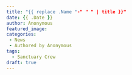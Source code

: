 ```yaml
---
title: "{{ replace .Name "-" " " | title }}"
date: {{ .Date }}
author: Anonymous
featured_image: 
categories:
 - News
 - Authored by Anonymous
tags:
  - Sanctuary Crew
draft: true
---
```


